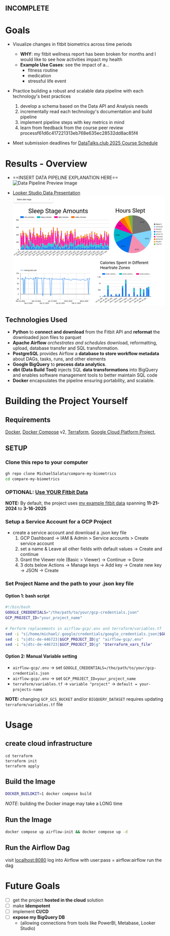 INCOMPLETE
---
# Goals
- Visualize changes in fitbit biometrics across time periods
	- **WHY**: my fitbit wellness report has been broken for months and I would like to see how activities impact my health
	- **Example Use Cases**: see the impact of a...
		- fitness routine
		- medication
		- stressful life event
- Practice building a robust and scalable data pipeline with each technology's best practices
	1. develop a schema based on the Data API and Analysis needs
	2. incrementally read each technology's documentation and build pipeline
	3. implement pipeline steps with key metrics in mind
	4. learn from feedback from the course peer review processf61d6c417221313eb768e635ec28532dd8ac85f4

- Meet submission deadlines for [DataTalks.club 2025 Course Schedule](https://courses.datatalks.club/de-zoomcamp-2025/)

# Results - Overview
- ==INSERT DATA PIPELINE EXPLANATION HERE==
![Data Pipeline Preview Image]()

- [Looker Studio Data Presentation](https://lookerstudio.google.com/reporting/62d48d66-0361-4d53-9927-ed9a604cafd9/page/30qCF)
![Looker Studio Preview](https://github.com/MichaelSalata/compare-my-biometrics/blob/main/imgs/Screenshot%20from%202025-03-24%2020-08-14.png)

## Technologies Used
- **Python** to **connect and download** from the Fitbit API and **reformat** the downloaded json files to parquet
- **Apache Airflow** *orchestrates and schedules* download, reformatting, upload, database transfer and SQL transformation.
- **PostgreSQL** provides Airflow a **database to store workflow metadata** about DAGs, tasks, runs, and other elements
- **Google BigQuery** to **process data analytics**.
- **dbt (Data Build Tool)** injects SQL **data transformations** into BigQuery and enables software management tools to better maintain SQL code 
- **Docker** encapsulates the pipeline ensuring portability, and scalable.

# Building the Project Yourself
## Requirements
[Docker](https://docs.docker.com/get-docker/),  [Docker Compose](https://docs.docker.com/compose/install/) v2,  [Terraform](https://developer.hashicorp.com/terraform/install?product_intent=terraform),  [Google Cloud Platform Project](https://console.cloud.google.com/),  

## SETUP
### Clone this repo to your computer
```bash
gh repo clone MichaelSalata/compare-my-biometrics
cd compare-my-biometrics
```

### OPTIONAL: [Use YOUR Fitbit Data](https://github.com/MichaelSalata/compare-my-biometrics/blob/main/Include-Your-Fitbit-Data.md)
**NOTE:** By default, the project uses [my example fitbit data](https://github.com/MichaelSalata/compare-my-biometrics/tree/main/airflow-gcp/example_data)  spanning **11-21-2024**  to  **3-16-2025**

### Setup a Service Account for a GCP Project 
- create a service account and download a .json key file
	1. GCP Dashboard -> IAM & Admin > Service accounts > Create service account
	2. set a name & Leave all other fields with default values -> Create and continue
	3. Grant the Viewer role (Basic > Viewer) -> Continue -> Done
	4. 3 dots below Actions -> Manage keys -> Add key -> Create new key -> JSON -> Create

### Set **Project Name** and the **path to your  .json key file**
#### Option 1: bash script
```bash
#!/bin/bash
GOOGLE_CREDENTIALS="/the/path/to/your/gcp-credentials.json"
GCP_PROJECT_ID="your_project_name"

# Perform replacements in airflow-gcp/.env and terraform/variables.tf
sed -i "s|/home/michael/.google/credentials/google_credentials.json|$GOOGLE_CREDENTIALS|g" "airflow-gcp/.env"
sed -i "s|dtc-de-446723|$GCP_PROJECT_ID|g" "airflow-gcp/.env"
sed -i "s|dtc-de-446723|$GCP_PROJECT_ID|g" "$terraform_vars_file"
```
#### Option 2: Manual Variable setting
- `airflow-gcp/.env` -> set `GOOGLE_CREDENTIALS=/the/path/to/your/gcp-credentials.json` 
- `airflow-gcp/.env` -> set `GCP_PROJECT_ID=your_project_name`
- `terraform/variables.tf` -> `variable "project"` -> `default = your-projects-name`

**NOTE:** changing `GCP_GCS_BUCKET` and/or `BIGQUERY_DATASET` requires updating `terraform/variables.tf` file

# Usage
## create cloud infrastructure
```
cd terraform
terraform init
terraform apply
```
## Build the Image
```bash
DOCKER_BUILDKIT=1 docker compose build
```
*NOTE*: building the Docker image may take a LONG time
## Run the Image
```bash
docker compose up airflow-init && docker compose up -d
```
## Run the Airflow Dag
visit [localhost:8080](http://localhost:8080/)
log into Airflow with user:pass = airflow:airflow
run the dag 

# Future Goals
- [ ] get the project **hosted in the cloud** solution
- [ ] make **Idempotent**
- [ ] implement **CI/CD**
- [ ] **expose my BigQuery DB**
	- (allowing connections from tools like PowerBI, Metabase, Looker Studio)
